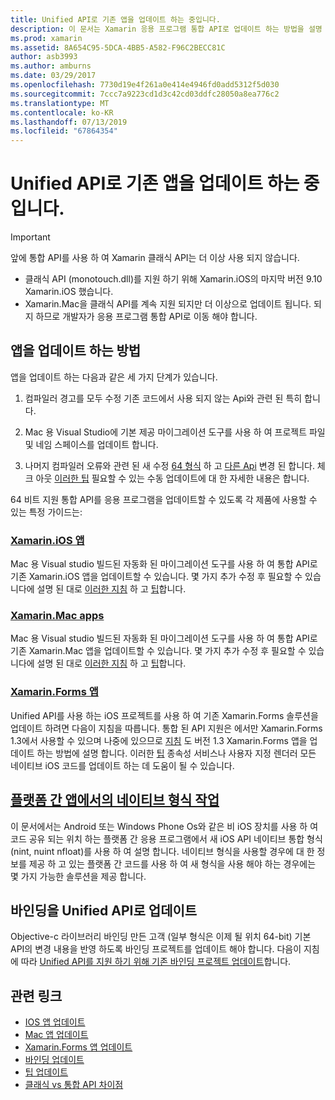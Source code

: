 ```yaml
---
title: Unified API로 기존 앱을 업데이트 하는 중입니다.
description: 이 문서는 Xamarin 응용 프로그램 통합 API로 업데이트 하는 방법을 설명 하는 다양 한 설명서를 링크 합니다. Xamarin.iOS 앱, Xamarin.Mac 앱에 설명 합니다. Xamarin.Forms 앱을 플랫폼 간 앱 및 바인딩 프로젝트의 네이티브 형식입니다.
ms.prod: xamarin
ms.assetid: 8A654C95-5DCA-4BB5-A582-F96C2BECC81C
author: asb3993
ms.author: amburns
ms.date: 03/29/2017
ms.openlocfilehash: 7730d19e4f261a0e414e4946fd0add5312f5d030
ms.sourcegitcommit: 7ccc7a9223cd1d3c42cd03ddfc28050a8ea776c2
ms.translationtype: MT
ms.contentlocale: ko-KR
ms.lasthandoff: 07/13/2019
ms.locfileid: "67864354"
---
```

# <a name="updating-existing-apps-to-the-unified-api"></a>Unified API로 기존 앱을 업데이트 하는 중입니다.

> [!IMPORTANT]
> 앞에 통합 API를 사용 하 여 Xamarin 클래식 API는 더 이상 사용 되지 않습니다.
> - 클래식 API (monotouch.dll)를 지원 하기 위해 Xamarin.iOS의 마지막 버전 9.10 Xamarin.iOS 했습니다.
> - Xamarin.Mac을 클래식 API를 계속 지원 되지만 더 이상으로 업데이트 됩니다. 되지 하므로 개발자가 응용 프로그램 통합 API로 이동 해야 합니다.

## <a name="how-to-update-your-apps"></a>앱을 업데이트 하는 방법

앱을 업데이트 하는 다음과 같은 세 가지 단계가 있습니다.

1. 컴파일러 경고를 모두 수정 기존 코드에서 사용 되지 않는 Api와 관련 된 특히 합니다.

2. Mac 용 Visual Studio에 기본 제공 마이그레이션 도구를 사용 하 여 프로젝트 파일 및 네임 스페이스를 업데이트 합니다.

3. 나머지 컴파일러 오류와 관련 된 새 수정 [64 형식](~/cross-platform/macios/nativetypes.md) 하 고 [다른 Api](~/cross-platform/macios/unified/overview.md#deprecated-typos) 변경 된 합니다. 체크 아웃 [이러한 팁](~/cross-platform/macios/unified/updating-tips.md) 필요할 수 있는 수동 업데이트에 대 한 자세한 내용은 합니다.

64 비트 지원 통합 API를 응용 프로그램을 업데이트할 수 있도록 각 제품에 사용할 수 있는 특정 가이드는:

### <a name="xamarinios-appscross-platformmaciosunifiedupdating-ios-appsmd"></a>[Xamarin.iOS 앱](~/cross-platform/macios/unified/updating-ios-apps.md)

Mac 용 Visual studio 빌드된 자동화 된 마이그레이션 도구를 사용 하 여 통합 API로 기존 Xamarin.iOS 앱을 업데이트할 수 있습니다. 몇 가지 추가 수정 후 필요할 수 있습니다에 설명 된 대로 [이러한 지침](~/cross-platform/macios/unified/updating-ios-apps.md) 하 고 [팁](~/cross-platform/macios/unified/updating-tips.md)합니다.

### <a name="xamarinmac-appscross-platformmaciosunifiedupdating-mac-appsmd"></a>[Xamarin.Mac apps](~/cross-platform/macios/unified/updating-mac-apps.md)

Mac 용 Visual studio 빌드된 자동화 된 마이그레이션 도구를 사용 하 여 통합 API로 기존 Xamarin.Mac 앱을 업데이트할 수 있습니다. 몇 가지 추가 수정 후 필요할 수 있습니다에 설명 된 대로 [이러한 지침](~/cross-platform/macios/unified/updating-mac-apps.md) 하 고 [팁](~/cross-platform/macios/unified/updating-tips.md)합니다.

### <a name="xamarinforms-appscross-platformmaciosunifiedupdating-xamarin-forms-appsmd"></a>[Xamarin.Forms 앱](~/cross-platform/macios/unified/updating-xamarin-forms-apps.md)

Unified API를 사용 하는 iOS 프로젝트를 사용 하 여 기존 Xamarin.Forms 솔루션을 업데이트 하려면 다음이 지침을 따릅니다. 통합 된 API 지원은 에서만 Xamarin.Forms 1.3에서 사용할 수 있으며 나중에 있으므로 [지침](~/cross-platform/macios/unified/updating-xamarin-forms-apps.md) 도 버전 1.3 Xamarin.Forms 앱을 업데이트 하는 방법에 설명 합니다. 이러한 [팁](~/cross-platform/macios/unified/updating-tips.md) 종속성 서비스나 사용자 지정 렌더러 모든 네이티브 iOS 코드를 업데이트 하는 데 도움이 될 수 있습니다.

## <a name="working-with-native-types-in-cross-platform-appscross-platformmaciosnativetypesmd"></a>[플랫폼 간 앱에서의 네이티브 형식 작업](~/cross-platform/macios/nativetypes.md)

이 문서에서는 Android 또는 Windows Phone Os와 같은 비 iOS 장치를 사용 하 여 코드 공유 되는 위치 하는 플랫폼 간 응용 프로그램에서 새 iOS API 네이티브 통합 형식 (nint, nuint nfloat)를 사용 하 여 설명 합니다. 네이티브 형식을 사용할 경우에 대 한 정보를 제공 하 고 있는 플랫폼 간 코드를 사용 하 여 새 형식을 사용 해야 하는 경우에는 몇 가지 가능한 솔루션을 제공 합니다.

## <a name="update-bindings-to-the-unified-api"></a>바인딩을 Unified API로 업데이트

Objective-c 라이브러리 바인딩 만든 고객 (일부 형식은 이제 될 위치 64-bit) 기본 API의 변경 내용을 반영 하도록 바인딩 프로젝트를 업데이트 해야 합니다.
다음이 지침에 따라 [Unified API를 지원 하기 위해 기존 바인딩 프로젝트 업데이트](~/cross-platform/macios/unified/update-binding.md)합니다.

## <a name="related-links"></a>관련 링크

- [IOS 앱 업데이트](~/cross-platform/macios/unified/updating-ios-apps.md)
- [Mac 앱 업데이트](~/cross-platform/macios/unified/updating-mac-apps.md)
- [Xamarin.Forms 앱 업데이트](~/cross-platform/macios/unified/updating-xamarin-forms-apps.md)
- [바인딩 업데이트](~/cross-platform/macios/unified/update-binding.md)
- [팁 업데이트](~/cross-platform/macios/unified/updating-tips.md)
- [클래식 vs 통합 API 차이점](https://developer.xamarin.com/releases/ios/api_changes/classic-vs-unified-8.6.0/)
